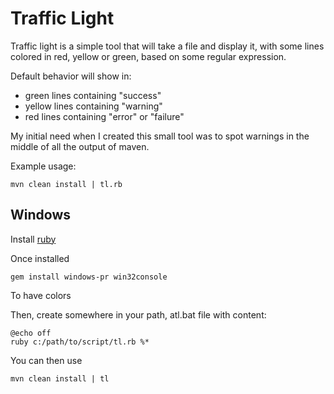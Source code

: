 Traffic Light
=============

Traffic light is a simple tool that will take a file and display it, with some lines colored in red, yellow or green,
based on some regular expression.

Default behavior will show in:
 * green lines containing "success"
 * yellow lines containing "warning"
 * red lines containing "error" or "failure"

My initial need when I created this small tool was to spot warnings in the middle of all the output of maven.

Example usage:

    mvn clean install | tl.rb
    
Windows
-------

Install [ruby](http://rubyinstaller.org/)

Once installed

    gem install windows-pr win32console
    
To have colors

Then, create somewhere in your path, atl.bat file with content:

    @echo off
    ruby c:/path/to/script/tl.rb %*

You can then use

    mvn clean install | tl
    